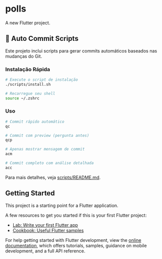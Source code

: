 # polls

A new Flutter project.

## 🚀 Auto Commit Scripts

Este projeto inclui scripts para gerar commits automáticos baseados nas mudanças do Git.

### Instalação Rápida

```bash
# Execute o script de instalação
./scripts/install.sh

# Recarregue seu shell
source ~/.zshrc
```

### Uso

```bash
# Commit rápido automático
qc

# Commit com preview (pergunta antes)
qcp

# Apenas mostrar mensagem de commit
acm

# Commit completo com análise detalhada
acc
```

Para mais detalhes, veja [scripts/README.md](scripts/README.md).

## Getting Started

This project is a starting point for a Flutter application.

A few resources to get you started if this is your first Flutter project:

- [Lab: Write your first Flutter app](https://docs.flutter.dev/get-started/codelab)
- [Cookbook: Useful Flutter samples](https://docs.flutter.dev/cookbook)

For help getting started with Flutter development, view the
[online documentation](https://docs.flutter.dev/), which offers tutorials,
samples, guidance on mobile development, and a full API reference.
